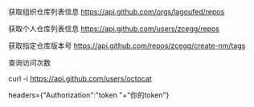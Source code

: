 获取组织仓库列表信息
https://api.github.com/orgs/lagoufed/repos

获取个人仓库列表信息
https://api.github.com/users/zcegg/repos

获取指定仓库版本号
https://api.github.com/repos/zcegg/create-nm/tags

查询访问次数

curl -i https://api.github.com/users/octocat

headers={"Authorization":"token "+"你的token"}
